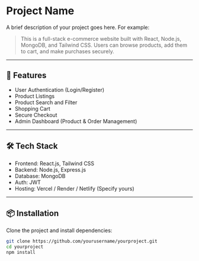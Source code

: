 # Project Name

A brief description of your project goes here. For example:

> This is a full-stack e-commerce website built with React, Node.js, MongoDB, and Tailwind CSS. Users can browse products, add them to cart, and make purchases securely.

---

## 🚀 Features

- User Authentication (Login/Register)
- Product Listings
- Product Search and Filter
- Shopping Cart
- Secure Checkout
- Admin Dashboard (Product & Order Management)

---

## 🛠️ Tech Stack

- Frontend: React.js, Tailwind CSS
- Backend: Node.js, Express.js
- Database: MongoDB
- Auth: JWT
- Hosting: Vercel / Render / Netlify (Specify yours)

---

## 📦 Installation

Clone the project and install dependencies:

```bash
git clone https://github.com/yourusername/yourproject.git
cd yourproject
npm install
```
